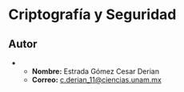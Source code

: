 # Criptografía y Seguridad

## Autor

* 	* **Nombre:** Estrada Gómez Cesar Derian
 	* **Correo:** c.derian_11@ciencias.unam.mx